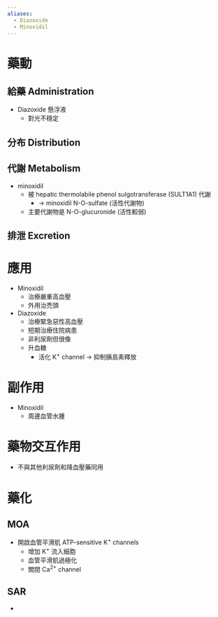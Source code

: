 ```yaml
---
aliases:
  - Diazoxide
  - Minoxidil
---
```

# 藥動
## 給藥 Administration
- Diazoxide 懸浮液
	- 對光不穩定
## 分布 Distribution
## 代謝 Metabolism
- minoxidil
	- 被 hepatic thermolabile phenol sulgotransferase (SULT1A1) 代謝
		-  $\rightarrow$ minoxidil N-O-sulfate (活性代謝物)
	- 主要代謝物是 N-O-glucuronide (活性較弱)
## 排泄 Excretion
# 應用
- Minoxidil 
	- 治療嚴重高血壓
	- 外用治禿頭
- Diazoxide
	- 治療緊急惡性高血壓
	- 短期治療住院病患
	- 非利尿劑但很像
	- 升血糖
		- 活化 K<sup>+</sup> channel $\rightarrow$ 抑制胰島素釋放
# 副作用
- Minoxidil
	- 周邊血管水腫
# 藥物交互作用
- 不與其他利尿劑和降血壓藥同用
# 藥化
## MOA
- 開啟血管平滑肌 ATP-sensitive K<sup>+</sup> channels 
	- 增加 K<sup>+</sup> 流入細胞
	- 血管平滑肌過極化
	- 關閉 Ca<sup>2+</sup> channel
## SAR
- 

